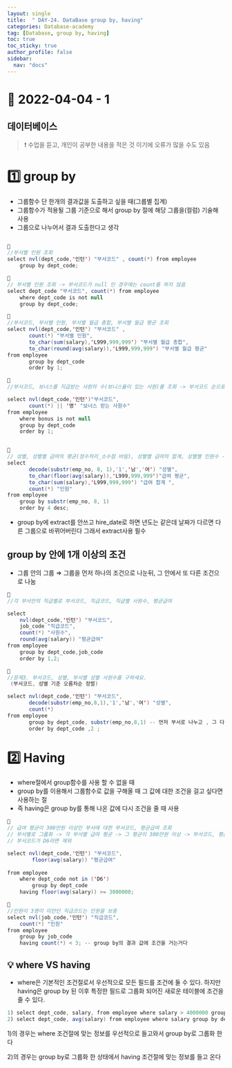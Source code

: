 ```yaml
---
layout: single
title:  " DAY-24. DataBase group by, having"
categories: Database-academy
tag: [Database, group by, having]
toc: true
toc_sticky: true
author_profile: false
sidebar:
  nav: "docs"
---
```



# 🔐 2022-04-04 - 1

## 데이터베이스 

<!--Quote-->

> ❗ 수업을 듣고, 개인이 공부한 내용을 적은 것 이기에 오류가 많을 수도 있음  


# 1️⃣ group by

- 그룹함수 단 한개의 결과값을 도출하고 싶을 때(그룹별 집계)
- 그룹함수가 적용될 그룹 기준으로 해서 group by 절에 해당 그룹을(컬럼) 기술해 사용
- 그룹으로 나누어서 결과 도출한다고 생각

```java

🔎 
//부서별 인원 조회
select nvl(dept_code,'인턴') "부서코드" , count(*) from employee 
    group by dept_code;

🔎 
// 부서별 인원 조회 -> 부서코드가 null 인 경우에는 count를 하지 않음 
select dept_code "부서코드", count(*) from employee
    where dept_code is not null
    group by dept_code;

🔎
//부서코드, 부서별 인원, 부서별 월급 총합, 부서별 월급 평균 조회
select nvl(dept_code,'인턴') "부서코드" ,
       count(*) "부서별 인원", 
       to_char(sum(salary),'L999,999,999') "부서별 월급 총합", 
       to_char(round(avg(salary)),'L999,999,999') "부서별 월급 평균"
from employee
       group by dept_code
       order by 1;

🔎
//부서코드, 보너스를 지급받는 사원의 수(보니스율이 있는 사원)를 조회 -> 부서코드 순으로 정렬

select nvl(dept_code,'인턴')"부서코드", 
       count(*) || '명' "보너스 받는 사원수" 
from employee
    where bonus is not null
    group by dept_code
    order by 1;
```

```java

🔎
// 성별, 성별별 급여의 평균(정수처리_소수점 버림), 성별별 급여의 합계, 성별별 인원수 -> 인원수를 기준으로 내림차순 
select 
       decode(substr(emp_no, 8, 1),'1','남','여') "성별", 
       to_char(floor(avg(salary)),'L999,999,999')"급여 평균", 
       to_char(sum(salary),'L999,999,999') "급여 합계 ",
       count(*) "인원" 
from employee
    group by substr(emp_no, 8, 1)
    order by 4 desc;
```

- group by에 extract를 안쓰고 hire_date로 하면 년도는 같은데 날짜가 다르면 다른 그룹으로 바뀌어버린다 그래서 extract사용 필수

## group by 안에 1개 이상의 조건

- 그룹 안의 그룹 ⇒ 그룹을 먼저 하나의 조건으로 나눈뒤, 그 안에서 또 다른 조건으로 나눔

```java
🔎
//각 부서안의 직급별로 부서코드, 직급코드, 직급별 사원수, 평균급여

select  
    nvl(dept_code,'인턴') "부서코드",
    job_code "직급코드",
    count(*) "사원수",
    round(avg(salary)) "평균급여"
from employee
    group by dept_code,job_code
    order by 1,2;
```

```java
🔎
//문제3. 부서코드, 성별, 부서별 성별 사원수를 구하세요. 
 (부서코드, 성별 기준 오름차순 정렬)

select nvl(dept_code,'인턴') "부서코드",
       decode(substr(emp_no,8,1),'1','남','여') "성별",
       count(*)
from employee
       group by dept_code, substr(emp_no,8,1) -- 먼저 부서로 나누고 , 그 다음 성별로 나눔 
       order by dept_code ,2 ;
```

# 2️⃣ Having

- where절에서 group함수를 사용 할 수 없을 때
- group by를 이용해서 그룹함수로 값을 구해올 때 그 값에 대한 조건을 걸고 싶다면 사용하는 절
- 즉 having은 group by를 통해 나온 값에 다시 조건을 줄 때 사용

```java
🔎
// 급여 평균이 300만원 이상인 부서에 대한 부서코드, 평균급여 조회
// 부서별로 그룹화 -> 각 부서별 급여 평균 -> 그 평균이 300만원 이상 -> 부서코드, 평균급여 조회
// 부서코드가 D6라면 제외

select nvl(dept_code,'인턴') "부서코드",
	    floor(avg(salary)) "평균급여"
	
from employee
	where dept_code not in ('D6')
		group by dept_code
	having floor(avg(salary)) >= 3000000;
```

```java
🔎
//인원이 3명이 미만인 직급코드는 인원을 보충 
select nvl(job_code,'인턴') "직급코드", 
    count(*) "인원"
from employee
    group by job_code 
    having count(*) < 3; -- group by의 결과 값에 조건을 거는거다
```

## 💡 where VS having

- where은 기본적인 조건절로서 우선적으로 모든 필드를 조건에 둘 수 있다. 하지만 having은 group by 된 이후 특정한 필드로 그룹화 되어진 새로운 테이블에 조건을 줄 수 있다.

```java
1) select dept_code, salary, from employee where salary > 4000000 group by dept_code; 
2) select dept_code, avg(salary) from employee where salary group by dept_code having avg(salary)> 4000000;
```

1)의 경우는 where 조건절에 맞는 정보를 우선적으로 들고와서 group by로 그룹화 한다

2)의 경우는 group by로 그룹화 한 상태에서 having 조건절에 맞는 정보를 들고 온다